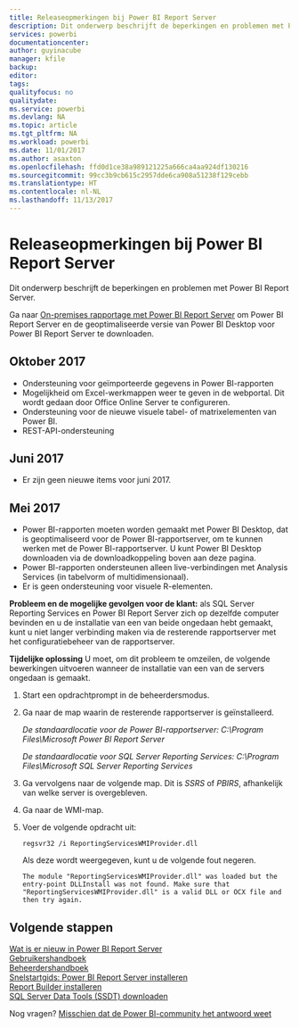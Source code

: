 ```yaml
---
title: Releaseopmerkingen bij Power BI Report Server
description: Dit onderwerp beschrijft de beperkingen en problemen met Power BI Report Server.
services: powerbi
documentationcenter: 
author: guyinacube
manager: kfile
backup: 
editor: 
tags: 
qualityfocus: no
qualitydate: 
ms.service: powerbi
ms.devlang: NA
ms.topic: article
ms.tgt_pltfrm: NA
ms.workload: powerbi
ms.date: 11/01/2017
ms.author: asaxton
ms.openlocfilehash: ffd0d1ce38a989121225a666ca4aa924df130216
ms.sourcegitcommit: 99cc3b9cb615c2957dde6ca908a51238f129cebb
ms.translationtype: HT
ms.contentlocale: nl-NL
ms.lasthandoff: 11/13/2017
---
```

# <a name="power-bi-report-server-release-notes"></a>Releaseopmerkingen bij Power BI Report Server
Dit onderwerp beschrijft de beperkingen en problemen met Power BI Report Server.

Ga naar [On-premises rapportage met Power BI Report Server](https://powerbi.microsoft.com/report-server/) om Power BI Report Server en de geoptimaliseerde versie van Power BI Desktop voor Power BI Report Server te downloaden.

## <a name="october-2017"></a>Oktober 2017
* Ondersteuning voor geïmporteerde gegevens in Power BI-rapporten
* Mogelijkheid om Excel-werkmappen weer te geven in de webportal. Dit wordt gedaan door Office Online Server te configureren.
* Ondersteuning voor de nieuwe visuele tabel- of matrixelementen van Power BI.
* REST-API-ondersteuning

## <a name="june-2017"></a>Juni 2017
* Er zijn geen nieuwe items voor juni 2017.

## <a name="may-2017"></a>Mei 2017
* Power BI-rapporten moeten worden gemaakt met Power BI Desktop, dat is geoptimaliseerd voor de Power BI-rapportserver, om te kunnen werken met de Power BI-rapportserver. U kunt Power BI Desktop downloaden via de downloadkoppeling boven aan deze pagina.
* Power BI-rapporten ondersteunen alleen live-verbindingen met Analysis Services (in tabelvorm of multidimensionaal).
* Er is geen ondersteuning voor visuele R-elementen.

**Probleem en de mogelijke gevolgen voor de klant:** als SQL Server Reporting Services en Power BI Report Server zich op dezelfde computer bevinden en u de installatie van een van beide ongedaan hebt gemaakt, kunt u niet langer verbinding maken via de resterende rapportserver met het configuratiebeheer van de rapportserver.

**Tijdelijke oplossing** U moet, om dit probleem te omzeilen, de volgende bewerkingen uitvoeren wanneer de installatie van een van de servers ongedaan is gemaakt.

1. Start een opdrachtprompt in de beheerdersmodus.
2. Ga naar de map waarin de resterende rapportserver is geïnstalleerd.
   
    *De standaardlocatie voor de Power BI-rapportserver: C:\Program Files\Microsoft Power BI Report Server*
   
    *De standaardlocatie voor SQL Server Reporting Services: C:\Program Files\Microsoft SQL Server Reporting Services*
3. Ga vervolgens naar de volgende map. Dit is *SSRS* of *PBIRS*, afhankelijk van welke server is overgebleven.
4. Ga naar de WMI-map.
5. Voer de volgende opdracht uit:
   
    ```
    regsvr32 /i ReportingServicesWMIProvider.dll
    ```
   
    Als deze wordt weergegeven, kunt u de volgende fout negeren.
   
    ```
    The module "ReportingServicesWMIProvider.dll" was loaded but the entry-point DLLInstall was not found. Make sure that "ReportingServicesWMIProvider.dll" is a valid DLL or OCX file and then try again.
    ```

## <a name="next-steps"></a>Volgende stappen
[Wat is er nieuw in Power BI Report Server](whats-new.md)  
[Gebruikershandboek](user-handbook-overview.md)  
[Beheerdershandboek](admin-handbook-overview.md)  
[Snelstartgids: Power BI Report Server installeren](quickstart-install-report-server.md)  
[Report Builder installeren](https://docs.microsoft.com/sql/reporting-services/install-windows/install-report-builder)  
[SQL Server Data Tools (SSDT) downloaden](http://go.microsoft.com/fwlink/?LinkID=616714)

Nog vragen? [Misschien dat de Power BI-community het antwoord weet](https://community.powerbi.com/)


